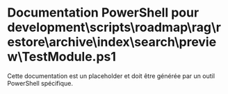 # Documentation PowerShell pour development\scripts\roadmap\rag\restore\archive\index\search\preview\TestModule.ps1

Cette documentation est un placeholder et doit être générée par un outil PowerShell spécifique.
